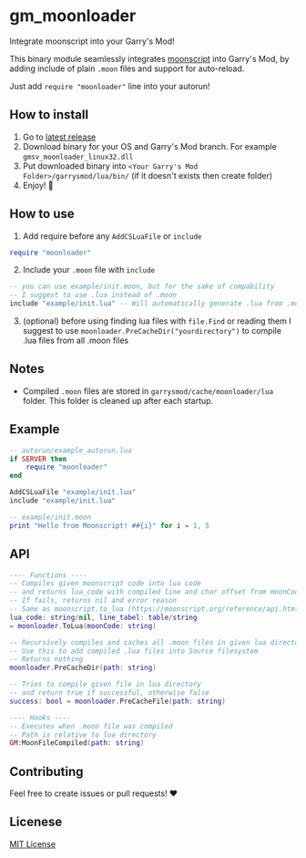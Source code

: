 # gm_moonloader
Integrate moonscript into your Garry's Mod!

This binary module seamlessly integrates [moonscript](https://moonscript.org/) into Garry's Mod, by adding include of plain `.moon` files and support for auto-reload.

Just add `require "moonloader"` line into your autorun!

## How to install
1. Go to [latest release](https://github.com/Pika-Software/gm_moonloader/releases/latest)
2. Download binary for your OS and Garry's Mod branch. For example `gmsv_moonloader_linux32.dll`
3. Put downloaded binary into `<Your Garry's Mod Folder>/garrysmod/lua/bin/` (if it doesn't exists then create folder)
4. Enjoy! 🎉

## How to use
1. Add require before any `AddCSLuaFile` or `include`
```lua
require "moonloader"
```
2. Include your `.moon` file with `include`
```lua
-- you can use example/init.moon, but for the sake of compability
-- I suggest to use .lua instead of .moon
include "example/init.lua" -- Will automatically generate .lua from .moon in garrysmod/cache/moonloader/lua
```
3. (optional) before using finding lua files with `file.Find` or reading them I suggest to use `moonloader.PreCacheDir("yourdirectory")` to compile .lua files from all .moon files

## Notes
* Compiled `.moon` files are stored in `garrysmod/cache/moonloader/lua` folder. This folder is cleaned up after each startup.

## Example
```lua
-- autorun/example_autorun.lua
if SERVER then
    require "moonloader"
end

AddCSLuaFile "example/init.lua"
include "example/init.lua"
```
```lua
-- example/init.moon
print "Hello from Moonscript! ##{i}" for i = 1, 5 
```

## API
```lua
---- Functions ----
-- Compiles given moonscript code into lua code
-- and returns lua_code with compiled line and char offset from moonCode
-- If fails, returns nil and error reason
-- Same as moonscript.to_lua (https://moonscript.org/reference/api.html)
lua_code: string/nil, line_tabel: table/string
= moonloader.ToLua(moonCode: string)

-- Recursively compiles and caches all .moon files in given lua directory
-- Use this to add compiled .lua files into Source filesystem
-- Returns nothing
moonloader.PreCacheDir(path: string)

-- Tries to compile given file in lua directory
-- and return true if successful, otherwise false
success: bool = moonloader.PreCacheFile(path: string)

---- Hooks ----
-- Executes when .moon file was compiled
-- Path is relative to lua directory
GM:MoonFileCompiled(path: string)
```

## Contributing
Feel free to create issues or pull requests! ❤️

## Licenese
[MIT License](/LICENSE)

